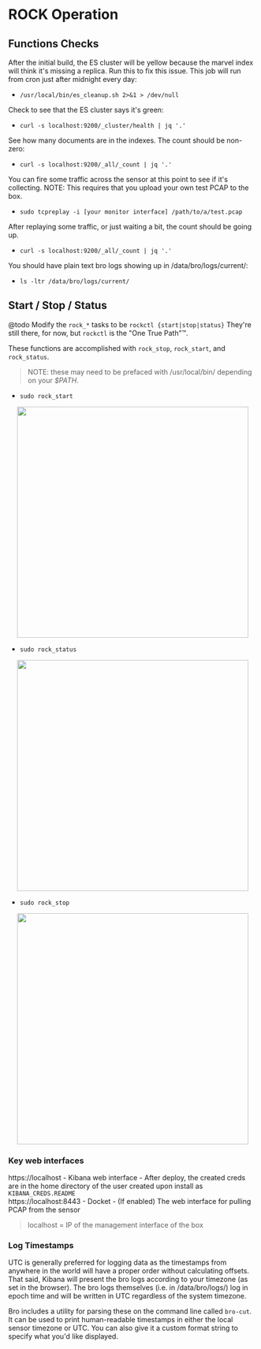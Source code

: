 # ROCK Operation

## Functions Checks

After the initial build, the ES cluster will be yellow because the marvel index will think it's missing a replica. Run this to fix this issue. This job will run from cron just after midnight every day:

- `/usr/local/bin/es_cleanup.sh 2>&1 > /dev/null`

Check to see that the ES cluster says it's green:

- `curl -s localhost:9200/_cluster/health | jq '.'`

See how many documents are in the indexes. The count should be non-zero:

- `curl -s localhost:9200/_all/_count | jq '.'`

You can fire some traffic across the sensor at this point to see if it's collecting. NOTE: This requires that you upload your own test PCAP to the box.

- `sudo tcpreplay -i [your monitor interface] /path/to/a/test.pcap`

After replaying some traffic, or just waiting a bit, the count should be going up.

- `curl -s localhost:9200/_all/_count | jq '.'`

You should have plain text bro logs showing up in /data/bro/logs/current/:

- `ls -ltr /data/bro/logs/current/`


## Start / Stop / Status

@todo Modify the `rock_*` tasks to be `rockctl {start|stop|status}`
They're still there, for now, but `rockctl` is the "One True Path":tm:.


These functions are accomplished with `rock_stop`, `rock_start`, and `rock_status`.

> NOTE: these may need to be prefaced with /usr/local/bin/ depending on your _$PATH_.

* `sudo rock_start`

<p align="center">
<a href="https://asciinema.org/a/QAxK2iiWEw2bFRKUc5JFri3n9" target="_blank"><img src="https://asciinema.org/a/QAxK2iiWEw2bFRKUc5JFri3n9.png" width="469"/></a>
</p>

* `sudo rock_status`

<p align="center">
<a href="https://asciinema.org/a/z9qgFqFTr9HoeSMpX2gKWXqng" target="_blank"><img src="https://asciinema.org/a/z9qgFqFTr9HoeSMpX2gKWXqng.png" width="469"/></a>
</p>

* `sudo rock_stop`

<p align="center">
<a href="https://asciinema.org/a/ME56ahRQrj3qmrynGzCc47GyM" target="_blank"><img src="https://asciinema.org/a/ME56ahRQrj3qmrynGzCc47GyM.png" width="469"/></a>
</p>


### Key web interfaces

https://localhost - Kibana web interface - After deploy, the created creds are in the home directory of the user created upon install as `KIBANA_CREDS.README`<br />
https://localhost:8443 - Docket - (If enabled) The web interface for pulling PCAP from the sensor

> localhost = IP of the management interface of the box


### Log Timestamps

UTC is generally preferred for logging data as the timestamps from anywhere in the world will have a proper order without calculating offsets. That said, Kibana will present the bro logs according to your timezone (as set in the browser). The bro logs themselves (i.e. in /data/bro/logs/) log in epoch time and will be written in UTC regardless of the system timezone.

Bro includes a utility for parsing these on the command line called `bro-cut`. It can be used to print human-readable timestamps in either the local sensor timezone or UTC. You can also give it a custom format string to specify what you'd like displayed.
